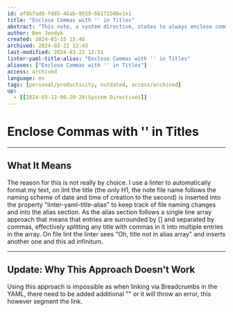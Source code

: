 ```yaml
---
id: af8b7ad8-fd85-46ab-9559-66171506e1e1
title: "Enclose Commas with '' in Titles"
abstract: "This note, a system directive, states to always enclose commas in titles in Obsidian with '' and the reason, problems with the linter, for it."
author: Ben Jendyk
created: 2024-03-15 15:46
archived: 2024-03-22 12:43
last-modified: 2024-03-22 12:51
linter-yaml-title-alias: "Enclose Commas with '' in Titles"
aliases: ["Enclose Commas with '' in Titles"]
access: archived
language: en
tags: [personal/productivity, outdated, access/archived]
up:
  - [[2024-03-12-06-20-29|System Directives]]
---
```


# Enclose Commas with '' in Titles

--- 

## What It Means

The reason for this is not really by choice. I use a linter to automatically format my text, on lint the title (the only H1, the note file name follows the naming scheme of date and time of creation to the second) is inserted into the property "linter-yaml-title-alias" to keep track of file naming changes and into the alias section. As the alias section follows a single line array approach that means that entries are surrounded by [] and separated by commas, effectively splitting any title with commas in it into multiple entries in the array. On file lint the linter sees "Oh, title not in alias array" and inserts another one and this ad infinitum.

--- 

## Update: Why This Approach Doesn't Work

Using this approach is impossible as when linking via Breadcrumbs in the YAML, there need to be added additional "" or it will throw an error, this however segment the link.
